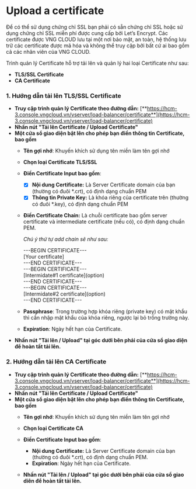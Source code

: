 # Upload a certificate

Để có thể sử dụng chứng chỉ SSL bạn phải có sẵn chứng chỉ SSL hoặc sử dụng chứng chỉ SSL miễn phí được cung cấp bởi Let’s Encrypt. Các certificate được VNG CLOUD lưu tại một nơi bảo mật, an toàn, hệ thống lưu trữ các certificate được mã hóa và không thể truy cập bởi bất cứ ai bao gồm cả các nhân viên của VNG CLOUD.

Trình quản lý Certificate hỗ trợ tải lên và quản lý hai loại Certificate như sau:

* **TLS/SSL Certificate**
* **CA Certificate**

### 1. Hướng dẫn tải lên TLS/SSL Certificate <a href="#uploadacertificate-1.huongdantailentls-sslcertificate" id="uploadacertificate-1.huongdantailentls-sslcertificate"></a>

* **Truy cập trình quản lý Certificate theo đường dẫn:** [**https://hcm-3.console.vngcloud.vn/vserver/load-balancer/certificate**](https://hcm-3.console.vngcloud.vn/vserver/load-balancer/certificate)
* **Nhấn nút "Tải lên Certificate / Upload Certificate"**
* **Một cửa sổ giao diện bật lên cho phép bạn điền thông tin Certificate, bao gồm**
  * **Tên gợi nhớ**: Khuyến khích sử dụng tên miền làm tên gợi nhớ
  * **Chọn loại Certificate TLS/SSL**
  * **Điền Certificate Input bao gồm**:
    * [x] **Nội dung Certificate:** Là Server Certificate domain của bạn (thường có đuôi \*.crt), có định dạng chuẩn PEM
    * [x] **Thông tin Private Key:** Là khóa riêng của certificate trên (thường có đuôi \*.key), có định dạng chuẩn PEM
  *   **Điền Certificate Chain:** Là chuỗi certificate bao gồm server certificate và intermediate certificate (nếu có), có định dạng chuẩn PEM.

      _Chú ý thứ tự add chain sẽ như sau:_

      &#x20;            \---BEGIN CERTIFICATE---\
      &#x20;            \[Your certificate]\
      &#x20;            \---END CERTIFICATE---\
      &#x20;            \---BEGIN CERTIFICATE---\
      &#x20;            \[Intermidate#1 certificate]\(option)\
      &#x20;            \---END CERTIFICATE---\
      &#x20;            \---BEGIN CERTIFICATE---\
      &#x20;           \[Intermidate#2 certificate]\(option)\
      &#x20;            \---END CERTIFICATE---
  * **Passphrase**: Trong trường hợp khóa riêng (private key) có mật khẩu thì cần nhập mật khẩu của khóa riêng, ngược lại bỏ trống trường này.
  * **Expiration**: Ngày hết hạn của Certificate.
*   **Nhấn nút "Tải lên / Upload" tại góc dưới bên phải của cửa sổ giao diện để hoàn tất tải lên.**



### 2. Hướng dẫn tải lên CA Certificate

* **Truy cập trình quản lý Certificate theo đường dẫn:** [**https://hcm-3.console.vngcloud.vn/vserver/load-balancer/certificate**](https://hcm-3.console.vngcloud.vn/vserver/load-balancer/certificate)
* **Nhấn nút "Tải lên Certificate / Upload Certificate"**
* **Một cửa sổ giao diện bật lên cho phép bạn điền thông tin Certificate, bao gồm**
  * **Tên gợi nhớ**: Khuyến khích sử dụng tên miền làm tên gợi nhớ
  * **Chọn loại Certificate CA**
  *   **Điền Certificate Input bao gồm**:

      * **Nội dung Certificate:** Là Server Certificate domain của bạn (thường có đuôi \*.crt), có định dạng chuẩn PEM.
      * **Expiration**: Ngày hết hạn của Certificate.


  * **Nhấn nút "Tải lên / Upload" tại góc dưới bên phải của cửa sổ giao diên để hoàn tất tải lên.**
